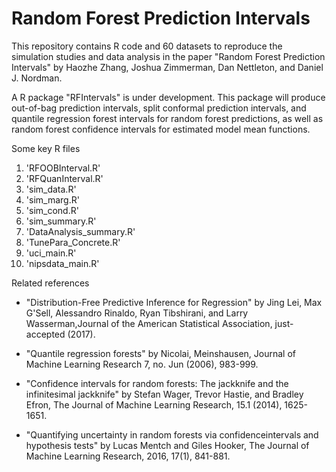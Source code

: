 # Random Forest Prediction Intervals

This repository contains R code and 60 datasets to reproduce the simulation studies and data analysis in the paper "Random Forest Prediction Intervals" by Haozhe Zhang, Joshua Zimmerman, Dan Nettleton, and Daniel J. Nordman.

A R package "RFIntervals" is under development. This package will produce out-of-bag prediction intervals, split conformal prediction intervals, and quantile regression forest intervals for random forest predictions, as well as random forest confidence intervals for estimated model mean functions.

Some key R files

1. 'RFOOBInterval.R'
2. 'RFQuanInterval.R'
3. 'sim_data.R'
4. 'sim_marg.R'
5. 'sim_cond.R'
6. 'sim_summary.R'
7. 'DataAnalysis_summary.R'
8. 'TunePara_Concrete.R'
9. 'uci_main.R'
10. 'nipsdata_main.R'

Related references

- "Distribution-Free Predictive Inference for Regression" by Jing Lei, Max G'Sell, Alessandro Rinaldo, Ryan Tibshirani, and  Larry Wasserman,Journal of the American Statistical Association, just-accepted (2017).

- "Quantile regression forests" by Nicolai, Meinshausen, Journal of Machine Learning Research 7, no. Jun (2006), 983-999.

- "Confidence intervals for random forests: The jackknife and the infinitesimal jackknife" by Stefan Wager, Trevor Hastie, and Bradley Efron, The Journal of Machine Learning Research, 15.1 (2014), 1625-1651.

- "Quantifying uncertainty in random forests via confidenceintervals and hypothesis tests" by Lucas Mentch and Giles Hooker,  The Journal of Machine Learning Research, 2016, 17(1), 841-881.
